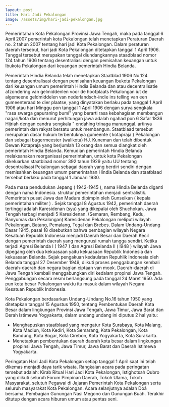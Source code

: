 ```yaml
---
layout: post
title: Hari Jadi Pekalongan
image: /assets/img/hari-jadi-pekalongan.jpg
---
```

Pemerintahan Kota Pekalongan Provinsi Jawa Tengah, maka pada tanggal 6 April 2007 pemerintah kota Pekalongan telah menetapkan Peraturan Daerah no. 2 tahun 2007 tentang hari jadi Kota Pekalongan. Dalam peraturan daerah tersebut, hari jadi Kota Pekalongan ditetapkan tanggal 1 April 1906. Tanggal tersebut merupakan tanggal diundangkannya staadblaad nomor 124 tahun 1906 tentang desentraliasi dengan pemisahan keuangan untuk Ibukota Pekalongan dari keuangan pemerintah Hindia Belanda.

Pemerintah Hindia Belanda telah menetapkan Staatblad 1906 No.124 tentang desentralisasi dengan pemisahan keuangan Ibukota Pekalongan dari keuangan umum pemerintah Hindia Belanda dan atau decentralisatie afzondering van gelmiddenlen voor de hoofplaats Pekalongan iut de algemeene geldmiddelen van nederlandsch-indie ins telling van een gumeenteraad te dier plaatse, yang dinyatakan berlaku pada tanggal 1 April 1906 atau hari Minggu pon tanggal 1 April 1906 dengan surya sengkala "rasa swarga gapuraning bumi" yang berarti rasa kebahagiaan membangun nagari/kota dan menurut perhitungan jawa adalah ngahad pon 6 Safar 1836 Hijriah dengan candra sengkala " endahing trinaga manunggal. artinya pemerintah dan rakyat bersatu untuk membangun. Staatblaad tersebut merupakan dasar hukum terbentuknya gumeente ( kotapraja ) Pekalongan dan sebagai bugermeester (walikota) HJ. Kuneman dan telah dibentuk Dewan Kotapraja yang berjumlah 13 orang dan semua diangkat oleh pemerintah Hindia Belanda. Kemudian pemerintah Hindia Belanda melaksanakan reorganisasi pemerintahan, untuk kota Pekalongan dikeluarkan staatblaad nomor 392 tahun 1929 yaitu UU tentang desentralisasi Pekalongan sebagai daerah yang berdiri sendiri dengan memisahkan keuangan umum pemerintahan Hindia Belanda dan staatblaad tersebut berlaku pada tanggal 1 Januari 1930.

Pada masa pendudukan Jepang ( 1942-1945 ), nama Hindia Belanda diganti dengan nama Indonesia. struktur pemerintahan menjadi sentralistik. Pemerintah pusat Jawa dan Madura dipimpin oleh Gunseikan ( kepala pemerintahan militer ) . Sejak tanggal 8 Agustus 1942, pemerintah daerah tertinggi adalah Karesidenan (syu) yang dikepalai oleh Shuchokan. Jawa Tengah terbagi menjadi 5 Karesidenan. (Semaran, Rembang, Kedu, Banyumas dan Pekalongan) Karesidenan Pekalongan meliputi wilayah Pekalongan, Batang, Pemalang, Tegal dan Brebes. Dalam Undang-Undang Dasar 1945, pasal 18 disebutkan bahwa pembagian wilayah Negara Kesatuan Republik Indonesia menjadi Daerah Besar dan Daerah Kecil dengan pemerintah daerah yang mengurusi rumah tangga sendiri. Ketika terjadi Agresi Belanda I ( 1947 ) dan Agresi Belanda II ( l948 ) wilayah Jawa dipegang oleh dua kekuasaan yaitu kekuasaan Republik Indonesia dan kekuasaan Belanda. Sejak pengakuan kedaulatan Repuhlik Indonesia oleh Belanda tanggal 27 Desember 1949, diikuti proses penggabungan kembali daerah-daerah dan negara bagian ciptaan van mook. Daerah-daerah di Jawa Tengah kembali menggabungkan diri kedalam propinsi Jawa Tengah. Penggabungan secara resmi berlangsung pada tanggal 24 Maret 1950. Ada pun kota besar Pekalongan waktu itu masuk dalam wilayah Negara Kesatuan Republik Indonesia.

Kota Pekalongan berdasarkan Undang-Undang No.16 tahun 1950 yang ditetapkan tanggal 15 Agustus 1950, tentang Pembentukan Daerah Kota Besar dalam lingkungan Provinsi Jawa Tengah, Jawa Timur, Jawa Barat dan Derah Istimewa Yogyakarta, dalam undang undang ini diputus 2 hal yaitu:

- Menghapuskan staatblaad yang mengatur Kota Surabaya, Kota Malang, Kota Madiun, Kota Kediri, Kota Semarang, Kota Pekalongan, Kota Bandung, Kota Bogar, Kota Cirebon, Kota Yogyakarta, Kota Surakarta.
- Menetapkan pembentukan daerah daerah kota besar dalam lingkungan propinsi Jawa Tengah, Jawa Timur, Jawa Barat dan Daerah Istimewa Yogyakarta.

Peringatan Hari Jadi Kota Pekalongan setiap tanggal 1 April saat ini telah dikemas menjadi daya tarik wisata. Rangkaian acara pada peringatan tersebut adalah: Kirab Ritual Hari Jadi Kota Pekalongan, Istighotsah Qubro yang diikuti seluruh Forum Pimpinan Daerah, Tokoh Ulama, Tokoh Masyarakat, selutuh Pegawai di Jajaran Pemerintah Kota Pekalongan serta seluruh masyarakat Kota Pekalongan. Acara selanjutnya adalah Doá bersama, Pembagian Gunungan Nasi Megono dan Gunungan Buah. Terakhir ditutup dengan acara hiburan umum atau pentas seni.
